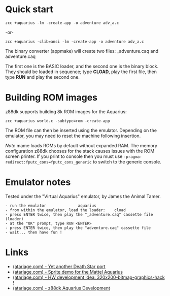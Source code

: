 
# Quick start

    zcc +aquarius -lm -create-app -o adventure adv_a.c

-or-

    zcc +aquarius -clib=ansi -lm -create-app -o adventure adv_a.c

The binary converter (appmake) will create two files: _adventure.caq and adventure.caq


The first one is the BASIC loader, and the second one is the binary block.
They should be loaded in sequence; type **CLOAD**, play the first file, then type **RUN** and play the second one.

# Building ROM images

z88dk supports building 8k ROM images for the Aquarius:

    zcc +aquarius world.c -subtype=rom -create-app

The ROM file can then be inserted using the emulator. Depending on the emulator, you may need to reset the machine following insertion.

_Note_ mame loads ROMs by default without expanded RAM. The memory configuration z88dk chooses for the stack causes issues with the ROM screen printer. If you print to console then you must use `-pragma-redirect:fputc_cons=fputc_cons_generic` to switch to the generic console.

# Emulator notes

Tested under the "Virtual Aquarius" emulator, by James the Animal Tamer.

	- run the emulator				aquarius
	- from within the emulator, load the loader:	cload
	- press ENTER twice, then play the "_adventure.caq" cassette file (loader)
	- at the "OK" prompt, type RUN <ENTER>
	- press ENTER twice, then play the "adventure.caq" cassette file
	- wait... then have fun !

# Links

* [(atariage.com) - Yet another Death Star port](http://atariage.com/forums/topic/173559-intellivision-homebrew-istar-wip/)
* [(atariage.com) - Sprite demo for the Mattel Aquarius](http://www.atariage.com/forums/topic/173909-aquarius-sprite-demo-complied-using-the-z88dk-devkit/)
* [(atariage.com) - HW development idea: 320x200-bitmap-graphics-hack !](http://atariage.com/forums/topic/233221-aquarius-320x200-bitmap-graphics-hack/)
* [(atariage.com) - z88dk Aquarius Development](http://atariage.com/forums/topic/220410-aquarius-z88dk-aquarius-development/)